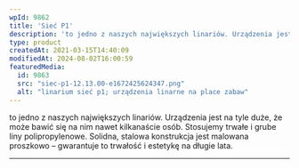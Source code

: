 ```yaml
---
wpId: 9862
title: 'Sieć P1'
description: 'to jedno z naszych największych linariów. Urządzenia jest na tyle duże, że może bawić się na nim nawet kilkanaście osób. Stosujemy trwałe i grube liny polipropylenowe. Solidna, stalowa konstrukcja jest malowana proszkowo – gwarantuje to trwałość i estetykę na długie lata.'
type: product
createdAt: 2021-03-15T14:40:09
modifiedAt: 2024-08-02T16:00:59
featuredMedia:
  id: 9863
  src: "siec-p1-12.13.00-e1672425624347.png"
  alt: "linarium sieć p1; urządzenia linarne na place zabaw"
---
```



to jedno z naszych największych linariów. Urządzenia jest na tyle duże, że może bawić się na nim nawet kilkanaście osób. Stosujemy trwałe i grube liny polipropylenowe. Solidna, stalowa konstrukcja jest malowana proszkowo – gwarantuje to trwałość i estetykę na długie lata.

* * *